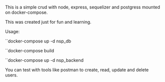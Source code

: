 This is a simple crud with node, express, sequelizer and postgress mounted on docker-compose.

This was created just for fun and learning.

Usage:

``docker-compose up -d nsp_db

``docker-compose build

``docker-compose up -d nsp_backend

You can test with tools like postman to create, read, update and delete users.
